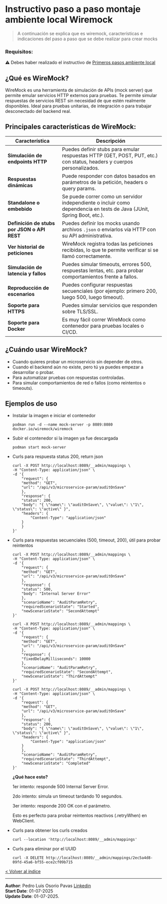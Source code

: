 # Instructivo paso a paso montaje ambiente local Wiremock
> A continuación se explica que es wiremock, características e indicaciones del paso a paso que se debe realizar para crear mocks

### Requisitos: 

⚠️ Debes haber realizado el instructivo de [Primeros pasos ambiente local](README-AMBIENTE-LOCAL.md)

## ¿Qué es WireMock?

WireMock es una herramienta de simulación de APIs (mock server) que permite emular servicios HTTP externos para pruebas.  Te permite simular respuestas de servicios REST sin necesidad de que estén realmente disponibles.  Ideal para pruebas unitarias, de integración o para trabajar desconectado del backend real.

## Principales características de WireMock:

| Característica                                 | Descripción                                                                                                            |
| ---------------------------------------------- | ---------------------------------------------------------------------------------------------------------------------- |
| **Simulación de endpoints HTTP**            | Puedes definir stubs para emular respuestas HTTP (GET, POST, PUT, etc.) con status, headers y cuerpos personalizados.  |
| **Respuestas dinámicas**                    | Puede responder con datos basados en parámetros de la petición, headers o query params.                                |
| **Standalone o embebido**                   | Se puede correr como un servidor independiente o incluir como dependencia en tests de Java (JUnit, Spring Boot, etc.). |
| **Definición de stubs por JSON o API REST** | Puedes definir los mocks usando archivos `.json` o enviarlos vía HTTP con su API administrativa.                       |
| **Ver historial de peticiones**            | WireMock registra todas las peticiones recibidas, lo que te permite verificar si se llamó correctamente.               |
| **Simulación de latencia y fallos**          | Puedes simular timeouts, errores 500, respuestas lentas, etc. para probar comportamientos frente a fallos.             |
| **Reproducción de escenarios**              | Puedes configurar respuestas secuenciales (por ejemplo: primero 200, luego 500, luego timeout).                        |
| **Soporte para HTTPS**                      | Puedes simular servicios que responden sobre TLS/SSL.                                                                  |
| **Soporte para Docker**                     | Es muy fácil correr WireMock como contenedor para pruebas locales o CI/CD.                                             |

## ¿Cuándo usar WireMock?

- Cuando quieres probar un microservicio sin depender de otros.
- Cuando el backend aún no existe, pero tú ya puedes empezar a desarrollar o probar.
- Para automatizar pruebas con respuestas controladas.
- Para simular comportamientos de red o fallos (como reintentos o timeouts).

## Ejemplos de uso

- Instalar la imagen e iniciar el contenedor
    ```
    podman run -d --name mock-server -p 8089:8080 docker.io/wiremock/wiremock
    ```

- Subir el contenedor si la imagen ya fue descargada
    ```
    podman start mock-server
    ```

- Curls para respuesta status 200, return json
    ```
    curl -X POST http://localhost:8089/__admin/mappings \
    -H "Content-Type: application/json" \
    -d '{
        "request": {
        "method": "GET",
        "url": "/api/v3/microservice-param/auditOnSave"
        },
        "response": {
        "status": 200,
        "body": "{ \"name\": \"auditOnSave\", \"value\": \"1\", \"status\": \"active\" }",
        "headers": {
            "Content-Type": "application/json"
        }
        }
    }'
    ```

- Curls para respuestas secuenciales (500, timeout, 200), útil para probar reintentos
    ```
    curl -X POST http://localhost:8089/__admin/mappings \
    -H "Content-Type: application/json" \
    -d '{
        "request": {
        "method": "GET",
        "url": "/api/v3/microservice-param/auditOnSave"
        },
        "response": {
        "status": 500,
        "body": "Internal Server Error"
        },
        "scenarioName": "AuditParamRetry",
        "requiredScenarioState": "Started",
        "newScenarioState": "SecondAttempt"
    }'
    ```

    ```
    curl -X POST http://localhost:8089/__admin/mappings \
    -H "Content-Type: application/json" \
    -d '{
        "request": {
        "method": "GET",
        "url": "/api/v3/microservice-param/auditOnSave"
        },
        "response": {
        "fixedDelayMilliseconds": 10000
        },
        "scenarioName": "AuditParamRetry",
        "requiredScenarioState": "SecondAttempt",
        "newScenarioState": "ThirdAttempt"
    }'
    ```
    
    ```
    curl -X POST http://localhost:8089/__admin/mappings \
    -H "Content-Type: application/json" \
    -d '{
        "request": {
        "method": "GET",
        "url": "/api/v3/microservice-param/auditOnSave"
        },
        "response": {
        "status": 200,
        "body": "{ \"name\": \"auditOnSave\", \"value\": \"1\", \"status\": \"active\" }",
        "headers": {
            "Content-Type": "application/json"
        }
        },
        "scenarioName": "AuditParamRetry",
        "requiredScenarioState": "ThirdAttempt",
        "newScenarioState": "Completed"
    }'
    ```

    **¿Qué hace esto?**

    1er intento: responde 500 Internal Server Error.

    2do intento: simula un timeout tardando 10 segundos.

    3er intento: responde 200 OK con el parámetro.

    Esto es perfecto para probar reintentos reactivos (.retryWhen) en WebClient.

- Curls para obtener los curls creados
    ```
    curl --location 'http://localhost:8089/__admin/mappings'
    ```

- Curls para eliminar por el UUID
    ```
    curl -X DELETE http://localhost:8089/__admin/mappings/2ec5a4d8-09fd-45a6-bf55-ece2cf09b715
    ```

[< Volver al índice](README.md)

---

**Author**: Pedro Luis Osorio Pavas [Linkedin](https://www.linkedin.com/in/pedro-luis-osorio-pavas-68b3a7106)  
**Start Date**: 01-07-2025  
**Update Date**: 01-07-2025.

